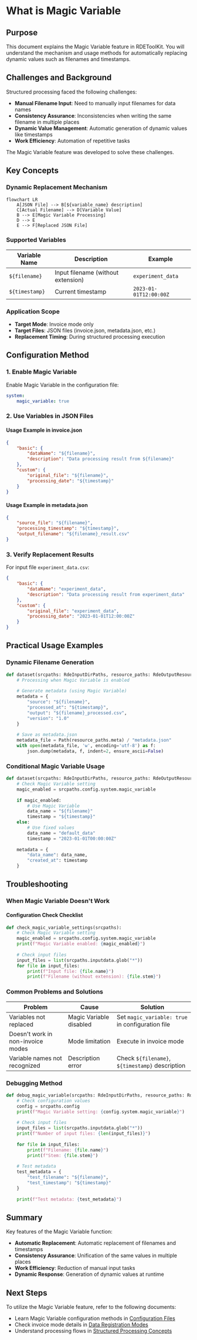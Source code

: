 # What is Magic Variable

## Purpose

This document explains the Magic Variable feature in RDEToolKit. You will understand the mechanism and usage methods for automatically replacing dynamic values such as filenames and timestamps.

## Challenges and Background

Structured processing faced the following challenges:

- **Manual Filename Input**: Need to manually input filenames for data names
- **Consistency Assurance**: Inconsistencies when writing the same filename in multiple places
- **Dynamic Value Management**: Automatic generation of dynamic values like timestamps
- **Work Efficiency**: Automation of repetitive tasks

The Magic Variable feature was developed to solve these challenges.

## Key Concepts

### Dynamic Replacement Mechanism

```mermaid
flowchart LR
    A[JSON File] --> B[${variable_name} description]
    C[Actual Filename] --> D[Variable Value]
    B --> E[Magic Variable Processing]
    D --> E
    E --> F[Replaced JSON File]
```

### Supported Variables

| Variable Name | Description | Example |
|---------------|-------------|---------|
| `${filename}` | Input filename (without extension) | `experiment_data` |
| `${timestamp}` | Current timestamp | `2023-01-01T12:00:00Z` |

### Application Scope

- **Target Mode**: Invoice mode only
- **Target Files**: JSON files (invoice.json, metadata.json, etc.)
- **Replacement Timing**: During structured processing execution

## Configuration Method

### 1. Enable Magic Variable

Enable Magic Variable in the configuration file:

```yaml title="rdeconfig.yaml"
system:
    magic_variable: true
```

### 2. Use Variables in JSON Files

#### Usage Example in invoice.json

```json title="invoice.json"
{
    "basic": {
        "dataName": "${filename}",
        "description": "Data processing result from ${filename}"
    },
    "custom": {
        "original_file": "${filename}",
        "processing_date": "${timestamp}"
    }
}
```

#### Usage Example in metadata.json

```json title="metadata.json"
{
    "source_file": "${filename}",
    "processing_timestamp": "${timestamp}",
    "output_filename": "${filename}_result.csv"
}
```

### 3. Verify Replacement Results

For input file `experiment_data.csv`:

```json title="Replaced invoice.json"
{
    "basic": {
        "dataName": "experiment_data",
        "description": "Data processing result from experiment_data"
    },
    "custom": {
        "original_file": "experiment_data",
        "processing_date": "2023-01-01T12:00:00Z"
    }
}
```

## Practical Usage Examples

### Dynamic Filename Generation

```python title="Utilization in Structured Processing"
def dataset(srcpaths: RdeInputDirPaths, resource_paths: RdeOutputResourcePath):
    # Processing when Magic Variable is enabled
    
    # Generate metadata (using Magic Variable)
    metadata = {
        "source": "${filename}",
        "processed_at": "${timestamp}",
        "output": "${filename}_processed.csv",
        "version": "1.0"
    }
    
    # Save as metadata.json
    metadata_file = Path(resource_paths.meta) / "metadata.json"
    with open(metadata_file, 'w', encoding='utf-8') as f:
        json.dump(metadata, f, indent=2, ensure_ascii=False)
```

### Conditional Magic Variable Usage

```python title="Usage with Configuration Check"
def dataset(srcpaths: RdeInputDirPaths, resource_paths: RdeOutputResourcePath):
    # Check Magic Variable setting
    magic_enabled = srcpaths.config.system.magic_variable
    
    if magic_enabled:
        # Use Magic Variable
        data_name = "${filename}"
        timestamp = "${timestamp}"
    else:
        # Use fixed values
        data_name = "default_data"
        timestamp = "2023-01-01T00:00:00Z"
    
    metadata = {
        "data_name": data_name,
        "created_at": timestamp
    }
```

## Troubleshooting

### When Magic Variable Doesn't Work

#### Configuration Check Checklist

```python title="Configuration Check Script"
def check_magic_variable_settings(srcpaths):
    # Check Magic Variable setting
    magic_enabled = srcpaths.config.system.magic_variable
    print(f"Magic Variable enabled: {magic_enabled}")
    
    # Check input files
    input_files = list(srcpaths.inputdata.glob("*"))
    for file in input_files:
        print(f"Input file: {file.name}")
        print(f"Filename (without extension): {file.stem}")
```

### Common Problems and Solutions

| Problem | Cause | Solution |
|---------|-------|----------|
| Variables not replaced | Magic Variable disabled | Set `magic_variable: true` in configuration file |
| Doesn't work in non-invoice modes | Mode limitation | Execute in invoice mode |
| Variable names not recognized | Description error | Check `${filename}`, `${timestamp}` description |

### Debugging Method

```python title="Debug Code"
def debug_magic_variable(srcpaths: RdeInputDirPaths, resource_paths: RdeOutputResourcePath):
    # Check configuration values
    config = srcpaths.config
    print(f"Magic Variable setting: {config.system.magic_variable}")
    
    # Check input files
    input_files = list(srcpaths.inputdata.glob("*"))
    print(f"Number of input files: {len(input_files)}")
    
    for file in input_files:
        print(f"Filename: {file.name}")
        print(f"Stem: {file.stem}")
    
    # Test metadata
    test_metadata = {
        "test_filename": "${filename}",
        "test_timestamp": "${timestamp}"
    }
    
    print(f"Test metadata: {test_metadata}")
```

## Summary

Key features of the Magic Variable function:

- **Automatic Replacement**: Automatic replacement of filenames and timestamps
- **Consistency Assurance**: Unification of the same values in multiple places
- **Work Efficiency**: Reduction of manual input tasks
- **Dynamic Response**: Generation of dynamic values at runtime

## Next Steps

To utilize the Magic Variable feature, refer to the following documents:

- Learn Magic Variable configuration methods in [Configuration Files](config.en.md)
- Check invoice mode details in [Data Registration Modes](mode.en.md)
- Understand processing flows in [Structured Processing Concepts](../structured_process/structured.en.md)
